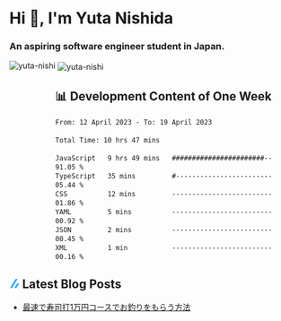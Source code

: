 <h1 align="left">Hi 👋, I'm Yuta Nishida</h1>
<h3 align="left">An aspiring software engineer student in Japan.</h3>



<p><img align="left" height="180px" src="https://github-readme-stats.vercel.app/api/top-langs?username=yuta-nishi&show_icons=true&locale=en&layout=compact&theme=onedark&count_private=true" alt="yuta-nishi" /></p>

<p>&nbsp;<img align="center" height="180px" src="https://github-readme-stats.vercel.app/api?username=yuta-nishi&show_icons=true&locale=en&theme=onedark&count_private=true" alt="yuta-nishi" /></p>

## 📊 Development Content of One Week
<!--START_SECTION:waka-->

```text
From: 12 April 2023 - To: 19 April 2023

Total Time: 10 hrs 47 mins

JavaScript   9 hrs 49 mins   #######################--   91.05 %
TypeScript   35 mins         #------------------------   05.44 %
CSS          12 mins         -------------------------   01.86 %
YAML         5 mins          -------------------------   00.92 %
JSON         2 mins          -------------------------   00.45 %
XML          1 min           -------------------------   00.16 %
```

<!--END_SECTION:waka-->
## ![zenn](./icon/zenn.png) Latest Blog Posts
<!-- BLOG-POST-LIST:START -->
- [最速で寿司打1万円コースでお釣りをもらう方法](https://zenn.dev/kakifl/articles/touch-typing)
<!-- BLOG-POST-LIST:END -->
